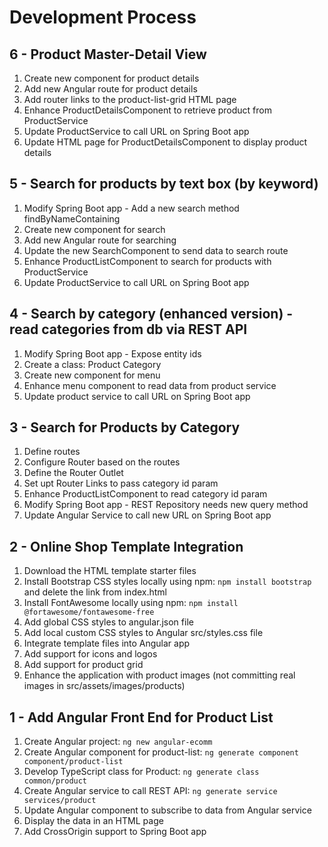 Development Process
===================

6 - Product Master-Detail View
------------------------------
1. Create new component for product details
2. Add new Angular route for product details
3. Add router links to the product-list-grid HTML page
4. Enhance ProductDetailsComponent to retrieve product from ProductService
5. Update ProductService to call URL on Spring Boot app
6. Update HTML page for ProductDetailsComponent to display product details

5 - Search for products by text box (by keyword)
------------------------------------------------
1. Modify Spring Boot app - Add a new search method findByNameContaining
2. Create new component for search
3. Add new Angular route for searching
4. Update the new SearchComponent to send data to search route
5. Enhance ProductListComponent to search for products with ProductService
6. Update ProductService to call URL on Spring Boot app

4 - Search by category (enhanced version) - read categories from db via REST API
--------------------------------------------------------------------------------
1. Modify Spring Boot app - Expose entity ids
2. Create a class: Product Category
3. Create new component for menu
4. Enhance menu component to read data from product service
5. Update product service to call URL on Spring Boot app

3 - Search for Products by Category
-----------------------------------
1. Define routes
2. Configure Router based on the routes
3. Define the Router Outlet
4. Set upt Router Links to pass category id param
5. Enhance ProductListComponent to read category id param
6. Modify Spring Boot app - REST Repository needs new query method
7. Update Angular Service to call new URL on Spring Boot app

2 - Online Shop Template Integration
------------------------------------
1. Download the HTML template starter files
2. Install Bootstrap CSS styles locally using npm: `npm install bootstrap` and delete the link from index.html
3. Install FontAwesome locally using npm: `npm install @fortawesome/fontawesome-free`
4. Add global CSS styles to angular.json file
5. Add local custom CSS styles to Angular src/styles.css file
6. Integrate template files into Angular app
7. Add support for icons and logos
8. Add support for product grid
9. Enhance the application with product images (not committing real images in src/assets/images/products)

1 - Add Angular Front End for Product List
------------------------------------------
1. Create Angular project: `ng new angular-ecomm`
2. Create Angular component for product-list: `ng generate component component/product-list`
3. Develop TypeScript class for Product: `ng generate class common/product`
4. Create Angular service to call REST API: `ng generate service services/product`
5. Update Angular component to subscribe to data from Angular service
6. Display the data in an HTML page
7. Add CrossOrigin support to Spring Boot app
